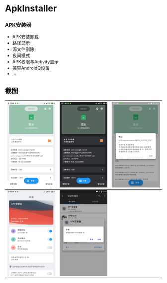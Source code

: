 # ApkInstaller

### APK安装器

- APK安装卸载
- 路径显示
- 源文件删除
- 夜间模式
- APK权限与Activity显示
- 兼容AndroidQ设备
- ...

## 截图

|  ![ApkInstaller](screenshot/1.jpg)  | ![ApkInstaller](screenshot/2.jpg)  |  ![ApkInstaller](screenshot/3.jpg)  |
| :----: | :----: | :----: |
| ![ApkInstaller](screenshot/4.jpg) | ![ApkInstaller](screenshot/5.png) |  |
